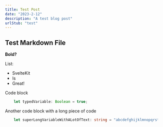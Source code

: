 ```yaml
---
title: Test Post
date: "2023-2-12"
description: "A test blog post"
urlStub: "test"
---
```


## Test Markdown File

**Bold?**

List:
- SvelteKit
- Is
- Great!

Code block
```ts
    let typedVariable: Boolean = true;
```

Another code block with a long piece of code
```ts
    let superLongVariableWithALotOfText: string = "abcdefghijklmnopqrstuvwxyz";
```